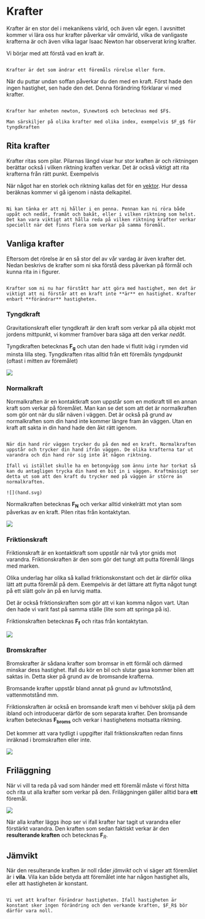 # Krafter

Krafter är en stor del i mekanikens värld, och även vår egen. I avsnittet kommer vi lära oss hur krafter påverkar vår omvärld, vilka de vanligaste krafterna är och även vilka lagar Isaac Newton har observerat kring krafter. 

Vi börjar med att förstå vad en kraft är. 

```admonish info title="Definition"

Krafter är det som ändrar ett föremåls rörelse eller form.

```

När du puttar undan soffan påverkar du den med en kraft. Först hade den ingen hastighet, sen hade den det. Denna förändring förklarar vi med krafter. 

```admonish info title="Storhet och enhet"

Krafter har enheten newton, $\newton$ och betecknas med $F$. 

Man särskiljer på olika krafter med olika index, exempelvis $F_g$ för tyngdkraften

```

## Rita krafter
Krafter ritas som pilar. Pilarnas längd visar hur stor kraften är och riktningen berättar också i vilken riktning kraften verkar. Det är också viktigt att rita krafterna från rätt punkt. Exempelvis

När något har en storlek och riktning kallas det för en [vektor](../vektorer/index.md). Hur dessa beräknas kommer vi gå igenom i nästa delkapitel. 

```admonish question title="Vad betyder det att krafter har en riktning?"

Ni kan tänka er att ni håller i en penna. Pennan kan ni röra både uppåt och nedåt, framåt och bakåt, eller i vilken riktning som helst. Det kan vara viktigt att hålla reda på vilken riktning krafter verkar speciellt när det finns flera som verkar på samma föremål. 

```

## Vanliga krafter
Eftersom det rörelse är en så stor del av vår vardag är även krafter det. Nedan beskrivs de krafter som ni ska förstå dess påverkan på förmål och kunna rita in i figurer. 

```admonish danger title="Krafter är INTE hastighet"

Krafter som ni nu har förstått har att göra med hastighet, men det är viktigt att ni förstår att en kraft inte **är** en hastighet. Krafter enbart **förändrar** hastigheten.

```


### Tyngdkraft
Gravitationskraft eller tyngdkraft är den kraft som verkar på alla objekt mot jordens mittpunkt, vi kommer framöver bara säga att den verkar *nedåt*. 

Tyngdkraften betecknas $\bm {F_g}$ och utan den hade vi flutit iväg i rymden vid minsta lilla steg. Tyngdkraften ritas alltid från ett föremåls *tyngdpunkt* (oftast i mitten av föremålet)

![](pelle.svg)

### Normalkraft
Normalkraften är en kontaktkraft som uppstår som en motkraft till en annan kraft som verkar på föremålet. Man kan se det som att det är normalkraften som gör ont när du slår näven i väggen. Det är också på grund av normalkraften som din hand inte kommer längre fram än väggen. Utan en kraft att sakta in din hand hade den åkt rätt igenom. 

```admonish question title="Hur ser det ut med krafterna när man tar sönder väggen?"

När din hand rör väggen trycker du på den med en kraft. Normalkraften uppstår och trycker din hand ifrån väggen. De olika krafterna tar ut varandra och din hand rör sig inte åt någon riktning.

Ifall vi istället skulle ha en betongvägg som ännu inte har torkat så kan du antagligen trycka din hand en bit in i väggen. Kraftmässigt ser detta ut som att den kraft du trycker med på väggen är större än normalkraften.  

![](hand.svg)

```

Normalkraften betecknas $\bm {F_N}$ och verkar alltid vinkelrätt mot ytan som påverkas av en kraft. Pilen ritas från kontaktytan.

![](skatepark.svg)

### Friktionskraft
Friktionskraft är en kontaktkraft som uppstår när två ytor gnids mot varandra. Friktionskraften är den som gör det tungt att putta föremål längs med marken. 

Olika underlag har olika så kallad friktionskonstant och det är därför olika lätt att putta föremål på dem. Exempelvis är det lättare att flytta något tungt på ett slätt golv än på en lurvig matta. 

Det är också friktionskraften som gör att vi kan komma någon vart. Utan den hade vi varit fast på samma ställe (lite som att springa på is). 

Friktionskraften betecknas $\bm {F_f}$ och ritas från kontaktytan.

![](friktion.svg)

### Bromskrafter
Bromskrafter är sådana krafter som bromsar in ett förmål och därmed minskar dess hastighet. Ifall du kör en bil och slutar gasa kommer bilen att saktas in. Detta sker på grund av de bromsande krafterna. 

Bromsande krafter uppstår bland annat  på grund av luftmotstånd, vattenmotstånd mm. 

Friktionskraften är också en bromsande kraft men vi behöver skilja på dem ibland och introducerar därför de som separata krafter. Den bromsande kraften betecknas $\bm {F _ {broms}}$ och verkar i hastighetens motsatta riktning.

Det kommer att vara tydligt i uppgifter ifall friktionskraften redan finns inräknad i bromskraften eller inte.

![](broms.svg)


## Friläggning
När vi vill ta reda på vad som händer med ett föremål måste vi först hitta och rita ut alla krafter som verkar på den. Friläggningen gäller alltid bara **ett** föremål.

![](friläggning.svg)

När alla krafter läggs ihop ser vi ifall krafter har tagit ut varandra eller förstärkt varandra. Den kraften som sedan faktiskt verkar är den **resulterande kraften** och betecknas $\bm F_R$.

## Jämvikt

När den resulterande kraften är noll råder *jämvikt* och vi säger att föremålet är i **vila**. Vila kan både betyda att föremålet inte har någon hastighet alls, eller att hastigheten är konstant.

```admonish question title="Varför är $F_R = 0$ vid konstant hastighet?"

Vi vet att krafter förändrar hastigheten. Ifall hastigheten är konstant sker ingen förändring och den verkande kraften, $F_R$ bör därför vara noll. 

```

